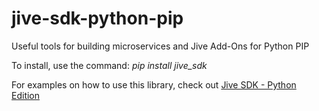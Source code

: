 # jive-sdk-python-pip
Useful tools for building microservices and Jive Add-Ons for Python PIP

To install, use the command:
*pip install jive_sdk*

For examples on how to use this library, check out
[Jive SDK - Python Edition](https://github.com/jivesoftware/jive-sdk-python)


